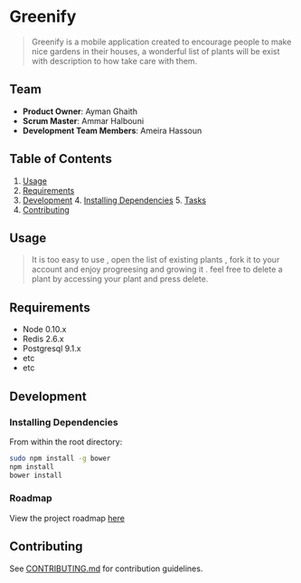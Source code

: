 # Greenify

> Greenify is a mobile application created to encourage people to make nice gardens in their houses, a wonderful list of plants will be exist with description to how take care with them.

## Team

  - __Product Owner__: Ayman Ghaith
  - __Scrum Master__: Ammar Halbouni
  - __Development Team Members__: Ameira Hassoun

## Table of Contents

1. [Usage](#Usage)
2. [Requirements](#requirements)
3. [Development](#development)
    4. [Installing Dependencies](#installing-dependencies)
    5. [Tasks](#tasks)
6. [Contributing](#contributing)

## Usage

> It is too easy to use , open the list of existing plants , fork it to your account and enjoy progreesing and growing it . feel free to delete a plant by accessing your plant and press delete.

## Requirements

- Node 0.10.x
- Redis 2.6.x
- Postgresql 9.1.x
- etc
- etc

## Development

### Installing Dependencies

From within the root directory:

```sh
sudo npm install -g bower
npm install
bower install
```

### Roadmap

View the project roadmap [here](https://github.com/Tripllle-A/Greenify/issues)


## Contributing

See [CONTRIBUTING.md](_CONTRIBUTING.md) for contribution guidelines.

